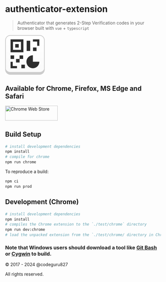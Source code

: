 # authenticator-extension

> Authenticator that generates 2-Step Verification codes in your browser built with `vue` + `typescript`

![Google Authenticator App](images/icon128.png)

## Available for Chrome, Firefox, MS Edge and Safari

[<img src="https://raw.githubusercontent.com/wiki/Authenticator-Extension/Authenticator/readme-images/chrome-web-store.png" title="Chrome Web Store" width="170" height="48" />](https://chrome.google.com/webstore/detail/authenticator/bhghoamapcdpbohphigoooaddinpkbai)

## Build Setup

```bash
# install development dependencies
npm install
# compile for chrome
npm run chrome
```

To reproduce a build:

```bash
npm ci
npm run prod
```

## Development (Chrome)

```bash
# install development dependencies
npm install
# compiles the Chrome extension to the `./test/chrome` directory
npm run dev:chrome
# load the unpacked extension from the `./test/chrome/ directory in Chrome
```

### Note that Windows users should download a tool like [Git Bash](https://git-scm.com/download/win) or [Cygwin](http://cygwin.com/) to build.

&copy; 2017 - 2024 @codeguru827

All rights reserved.
